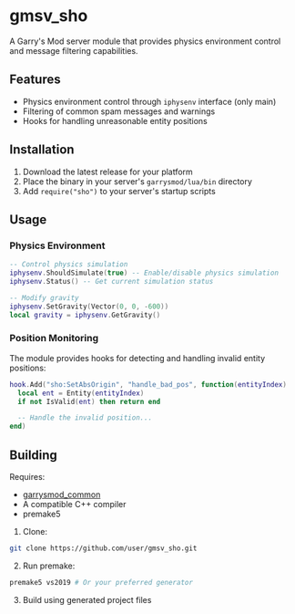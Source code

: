 # gmsv_sho

A Garry's Mod server module that provides physics environment control and message filtering capabilities.

## Features

- Physics environment control through `iphysenv` interface (only main)
- Filtering of common spam messages and warnings
- Hooks for handling unreasonable entity positions

## Installation

1. Download the latest release for your platform
2. Place the binary in your server's `garrysmod/lua/bin` directory
3. Add `require("sho")` to your server's startup scripts

## Usage

### Physics Environment

```lua
-- Control physics simulation
iphysenv.ShouldSimulate(true) -- Enable/disable physics simulation
iphysenv.Status() -- Get current simulation status

-- Modify gravity
iphysenv.SetGravity(Vector(0, 0, -600))
local gravity = iphysenv.GetGravity()
```

### Position Monitoring

The module provides hooks for detecting and handling invalid entity positions:

```lua
hook.Add("sho:SetAbsOrigin", "handle_bad_pos", function(entityIndex)
  local ent = Entity(entityIndex)
  if not IsValid(ent) then return end

  -- Handle the invalid position...
end)
```

## Building

Requires:
- [garrysmod_common](https://github.com/danielga/garrysmod_common)
- A compatible C++ compiler
- premake5

1. Clone:
```bash
git clone https://github.com/user/gmsv_sho.git
```

2. Run premake:
```bash
premake5 vs2019 # Or your preferred generator
```

3. Build using generated project files